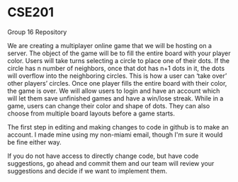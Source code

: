 # CSE201
Group 16 Repository

We are creating a multiplayer online game that we will be hosting on a server. 
The object of the game will be to fill the entire board with your player color. 
Users will take turns selecting a circle to place one of their dots. 
If the circle has n number of neighbors, once that dot has n+1 dots in it, the dots will overflow into the neighboring circles. 
This is how a user can ‘take over’ other players’ circles. Once one player fills the entire board with their color, the game is over. 
We will allow users to login and have an account which will let them save unfinished games and have a win/lose streak. 
While in a game, users can change their color and shape of dots. They can also choose from multiple board layouts before a game starts.

The first step in editing and making changes to code in github is to
make an account. I made mine using my non-miami email, though I'm
sure it would be fine either way.

If you do not have access to directly change code, but have code suggestions, go ahead and commit them
and our team will review your suggestions and decide if we want to implement them.
